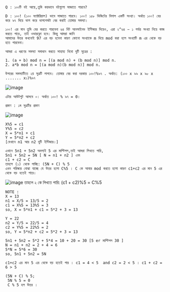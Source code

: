 ```
Q : ১০০টি বই আছে,তুমি কয়ভাবে বইগুলো সাজাতে পারবে?
```
```
D : ১০০! (১০০ ফ্যাক্টরিয়াল) ভাবে সাজাতে পারবে। ১০০! ১৫৮ ডিজিটের বিশাল একটি সংখ্যা। অর্থাত ১০০! বের করে ৯৭ দিয়ে ভাগ করে ভাগশেষটা বের করাই তোমার সমস্যা।

১০০! এর মান তুমি বের করতে পারবেনা ৬৪ বিট আনসাইনড ইন্টিজার দিয়েও, এরা ২^৬৪ − ১ পর্যন্ত সংখ্যা নিয়ে কাজ করতে পারে, তাই ওভারফ্লো হবে। কিন্তু আমরা জানি 
আমাদের উত্তর কখনোই 97 এর বড় হবেনা কারণ কোনো সংখ্যাকে m দিয়ে mod করা হলে সংখ্যাটি m এর থেকে বড় হতে পারবেনা।

```
```
আমরা এ ধরণের সমস্যা সমাধান করতে সাহায্য নিবো দুটি সুত্রের :

1. (a + b) mod n = [(a mod n) + (b mod n)] mod n.
2. a*b mod n = [(a mod n)(b mod n)] mod n.

উপরের সমস্যাটিতে ২য় সুত্রটি লাগবে। তোমার বের করা দরকার ১০০!%৯৭ . অর্থাত: (১০০ x ৯৯ x ৯৮ x ....... x১)%৯৭
```
![image](https://user-images.githubusercontent.com/59710234/154542850-d568da5e-0954-40a8-a58b-e17465e507ac.png)
```
এটার আউটপুট আসবে ০। অর্থাত ১০০! % ৯৭ = 0।
```
```
প্রমাণ : ১ম সুত্রটির প্রমাণ
```
![image](https://user-images.githubusercontent.com/59710234/154542900-1653aeee-d9d1-4843-b57f-83844c1ac1b1.png)

```
X%5 = c1
Y%5 = c2
X = 5*n1 + c1
Y = 5*n2 + c2
[যেখানে n1 আর n2 দুটি ইন্টিজার।]

এখানে 5n1 + 5n2 অবশ্যই 5 এর মাল্টিপল,তাই আমরা লিখতে পারি,
5n1 + 5n2 = 5N [ N = n1 + n2 ] এবং
c1 + c2 = C
তাহলে (১) থেকে পাচ্ছি: (5N + C) % 5
এখন পরিস্কার বোঝা যাচ্ছে যে উত্তর হলো C%5 । C কে আবার mod করতে হলো কারণ c1+c2 এর মান 5 এর থেকে বড় হতেই পারে।
```
![image](https://user-images.githubusercontent.com/59710234/154545620-482ea93e-34d1-4e02-aabc-a4403eb63b9c.png)
তাহলে ২ কে লিখতে পারি: (c1 + c2)%5 = C%5
```
NOTE :
X = 13
n1 = X/5 = 13/5 = 2
c1 = X%5 = 13%5 = 3
so, X = 5*n1 + c1 = 5*2 + 3 = 13

Y = 22
n2 = Y/5 = 22/5 = 4
c2 = Y%5 = 22%5 = 2
so, Y = 5*n2 + c2 = 5*2 + 3 = 13

5n1 + 5n2 = 5*2 + 5*4 = 10 + 20 = 30 [5 er মাল্টিপল 30 ]
N = n1 + n2 = 2 + 4 = 6
5*N = 5*6 = 30
so, 5n1 + 5n2 = 5N

c1+c2 এর মান 5 এর থেকে বড় হতেই পার । c1 = 4 < 5  and c2 = 2 < 5 । c1 + c2 = 6 > 5

(5N + C) % 5;
 5N % 5 = 0
 C % 5 হল উত্তর ।
```
